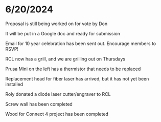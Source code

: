 # 6/20/2024

Proposal is still being worked on for vote by Don

It will be put in a Google doc and ready for submission

Email for 10 year celebration has been sent out. Encourage members to RSVP!

RCL now has a grill, and we are grilling out on Thursdays

Prusa Mini on the left has a thermistor that needs to be replaced

Replacement head for fiber laser has arrived, but it has not yet been installed

Roly donated a diode laser cutter/engraver to RCL

Screw wall has been completed

Wood for Connect 4 project has been completed




